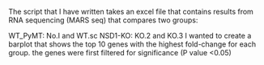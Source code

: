 The script that I have written takes an excel file that contains results from RNA sequencing (MARS seq) that compares two groups:

WT_PyMT: No.I and WT.sc
NSD1-KO: KO.2 and KO.3
I wanted to create a barplot that shows the top 10 genes with the highest fold-change for each group.
the genes were first filtered for significance (P value <0.05)
